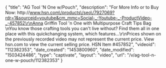 {
    "title": "AG Tool 'N One w\/Pouch",
    "description": "For More Info or to Buy Now: http:\/\/www.hsn.com\/products\/seo\/7927069?rdr=1&sourceid=youtube&cm_mmc=Social-_-Youtube-_-ProductVideo-_-457852\r\nAnna Griffin Tool 'n One with Multipurpose Craft Tips   Bag  \nYou know those crafting tools you can't live without? Find them all in one place with this quickchanging system, which features...\r\nPrices shown on the previously recorded video may not represent the current price.  View hsn.com to view the current selling price. HSN Item #457852",
    "videoid": "112382353",
    "date_created": "1453800960",
    "date_modified": "1503424486",
    "type": "captivate",
    "layout": "video",
    "url": "\/v\/ag-tool-n-one-w-pouch\/112382353"
}